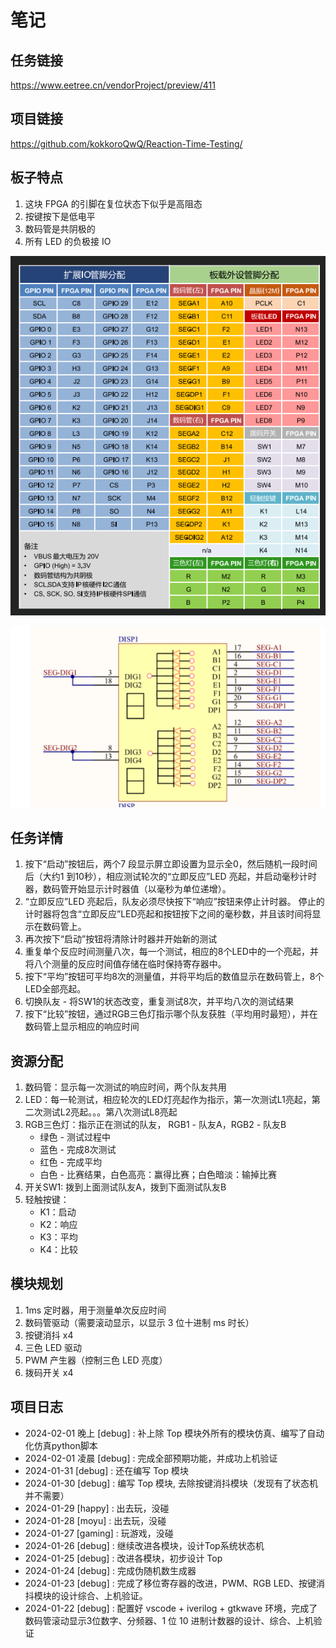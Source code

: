 # 笔记

## 任务链接

<https://www.eetree.cn/vendorProject/preview/411>

## 项目链接

<https://github.com/kokkoroQwQ/Reaction-Time-Testing/>

## 板子特点

1. 这块 FPGA 的引脚在复位状态下似乎是高阻态
2. 按键按下是低电平
3. 数码管是共阴极的
4. 所有 LED 的负极接 IO

![Alt text](./Img/IOs.png)

![Alt text](./Img/Segments.png)

## 任务详情

1. 按下“启动”按钮后，两个7 段显示屏立即设置为显示全0，然后随机一段时间后（大约1 到10秒），相应测试轮次的“立即反应”LED 亮起，并启动毫秒计时器，数码管开始显示计时器值（以毫秒为单位递增）。
2. “立即反应”LED 亮起后，队友必须尽快按下“响应”按钮来停止计时器。 停止的计时器将包含“立即反应”LED亮起和按钮按下之间的毫秒数，并且该时间将显示在数码管上。
3. 再次按下“启动”按钮将清除计时器并开始新的测试
4. 重复单个反应时间测量八次，每一个测试，相应的8个LED中的一个亮起，并将八个测量的反应时间值存储在临时保持寄存器中。
5. 按下“平均”按钮可平均8次的测量值，并将平均后的数值显示在数码管上，8个LED全部亮起。
6. 切换队友 - 将SW1的状态改变，重复测试8次，并平均八次的测试结果
7. 按下“比较”按钮，通过RGB三色灯指示哪个队友获胜（平均用时最短），并在数码管上显示相应的响应时间

## 资源分配

1. 数码管：显示每一次测试的响应时间，两个队友共用
2. LED：每一轮测试，相应轮次的LED灯亮起作为指示，第一次测试L1亮起，第二次测试L2亮起。。。第八次测试L8亮起
3. RGB三色灯：指示正在测试的队友， RGB1 - 队友A，RGB2 - 队友B
    * 绿色 - 测试过程中
    * 蓝色 - 完成8次测试
    * 红色 - 完成平均
    * 白色 - 比赛结果，白色高亮：赢得比赛；白色暗淡：输掉比赛
4. 开关SW1: 拨到上面测试队友A，拨到下面测试队友B
5. 轻触按键：
    * K1：启动
    * K2：响应
    * K3：平均
    * K4：比较

## 模块规划

1. 1ms 定时器，用于测量单次反应时间
2. 数码管驱动（需要滚动显示，以显示 3 位十进制 ms 时长）
3. 按键消抖 x4
4. 三色 LED 驱动
5. PWM 产生器（控制三色 LED 亮度）
6. 拨码开关 x4

## 项目日志

* 2024-02-01 晚上 [debug] : 补上除 Top 模块外所有的模块仿真、编写了自动化仿真python脚本
* 2024-02-01 凌晨 [debug] : 完成全部预期功能，并成功上机验证
* 2024-01-31 [debug] : 还在编写 Top 模块
* 2024-01-30 [debug] : 编写 Top 模块, 去除按键消抖模块（发现有了状态机并不需要）
* 2024-01-29 [happy] : 出去玩，没碰
* 2024-01-28 [moyu] : 出去玩，没碰
* 2024-01-27 [gaming] : 玩游戏，没碰
* 2024-01-26 [debug] : 继续改进各模块，设计Top系统状态机
* 2024-01-25 [debug] : 改进各模块，初步设计 Top
* 2024-01-24 [debug] : 完成伪随机数生成器
* 2024-01-23 [debug] : 完成了移位寄存器的改进，PWM、RGB LED、按键消抖模块的设计综合、上机验证。
* 2024-01-22 [debug] : 配置好 vscode + iverilog + gtkwave 环境，完成了数码管滚动显示3位数字、分频器、1 位 10 进制计数器的设计、综合、上机验证
